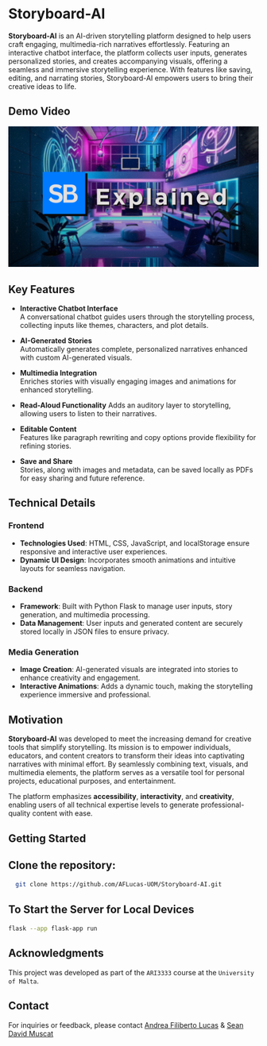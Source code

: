 # Storyboard-AI

**Storyboard-AI** is an AI-driven storytelling platform designed to help users craft engaging, multimedia-rich narratives effortlessly. Featuring an interactive chatbot interface, the platform collects user inputs, generates personalized stories, and creates accompanying visuals, offering a seamless and immersive storytelling experience. With features like saving, editing, and narrating stories, Storyboard-AI empowers users to bring their creative ideas to life.

## Demo Video

[![Watch the video](githubAssets/Thumbnail.png)](https://drive.google.com/file/d/150W0rOrV0d4w68vspjjVJ3Ylge9kvH74/view?usp=drive_link)

## **Key Features**

- **Interactive Chatbot Interface**  
  A conversational chatbot guides users through the storytelling process, collecting inputs like themes, characters, and plot details.  

- **AI-Generated Stories**  
  Automatically generates complete, personalized narratives enhanced with custom AI-generated visuals.  

- **Multimedia Integration**  
  Enriches stories with visually engaging images and animations for enhanced storytelling.  

- **Read-Aloud Functionality**
  Adds an auditory layer to storytelling, allowing users to listen to their narratives.  

- **Editable Content**  
  Features like paragraph rewriting and copy options provide flexibility for refining stories.  

- **Save and Share**  
  Stories, along with images and metadata, can be saved locally as PDFs for easy sharing and future reference.  


## **Technical Details**

### **Frontend**
- **Technologies Used**: HTML, CSS, JavaScript, and localStorage ensure responsive and interactive user experiences.  
- **Dynamic UI Design**: Incorporates smooth animations and intuitive layouts for seamless navigation.  

### **Backend**
- **Framework**: Built with Python Flask to manage user inputs, story generation, and multimedia processing.  
- **Data Management**: User inputs and generated content are securely stored locally in JSON files to ensure privacy.  

### **Media Generation**
- **Image Creation**: AI-generated visuals are integrated into stories to enhance creativity and engagement.  
- **Interactive Animations**: Adds a dynamic touch, making the storytelling experience immersive and professional.  


## **Motivation**

**Storyboard-AI** was developed to meet the increasing demand for creative tools that simplify storytelling. Its mission is to empower individuals, educators, and content creators to transform their ideas into captivating narratives with minimal effort. By seamlessly combining text, visuals, and multimedia elements, the platform serves as a versatile tool for personal projects, educational purposes, and entertainment.

The platform emphasizes **accessibility**, **interactivity**, and **creativity**, enabling users of all technical expertise levels to generate professional-quality content with ease.


## **Getting Started**

## Clone the repository:
  ```bash
    git clone https://github.com/AFLucas-UOM/Storyboard-AI.git
  ```

## To Start the Server for Local Devices
  ```bash
  flask --app flask-app run
  ```


## Acknowledgments

This project was developed as part of the `ARI3333` course at the `University of Malta`.


## Contact

For inquiries or feedback, please contact [Andrea Filiberto Lucas](mailto:andrealucasmalta@gmail.com) & [Sean David Muscat](mailto:seanmuscat@outlook.com)